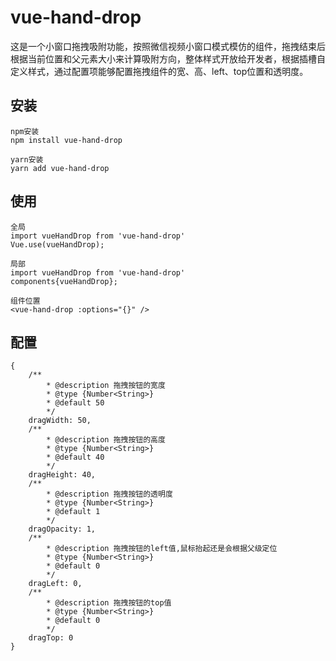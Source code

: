 # vue-hand-drop
这是一个小窗口拖拽吸附功能，按照微信视频小窗口模式模仿的组件，拖拽结束后根据当前位置和父元素大小来计算吸附方向，整体样式开放给开发者，根据插槽自定义样式，通过配置项能够配置拖拽组件的宽、高、left、top位置和透明度。

## 安装
```
npm安装
npm install vue-hand-drop

yarn安装
yarn add vue-hand-drop
```

## 使用
```
全局
import vueHandDrop from 'vue-hand-drop'
Vue.use(vueHandDrop);

局部
import vueHandDrop from 'vue-hand-drop'
components{vueHandDrop};

组件位置
<vue-hand-drop :options="{}" />
```

## 配置
```
{   
    /**
        * @description 拖拽按钮的宽度
        * @type {Number<String>}
        * @default 50
        */
    dragWidth: 50,
    /**
        * @description 拖拽按钮的高度
        * @type {Number<String>}
        * @default 40
        */
    dragHeight: 40,
    /**
        * @description 拖拽按钮的透明度
        * @type {Number<String>}
        * @default 1
        */
    dragOpacity: 1,
    /**
        * @description 拖拽按钮的left值,鼠标抬起还是会根据父级定位
        * @type {Number<String>}
        * @default 0
        */
    dragLeft: 0,
    /**
        * @description 拖拽按钮的top值
        * @type {Number<String>}
        * @default 0
        */
    dragTop: 0
}
```
